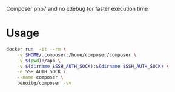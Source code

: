 Composer php7 and no xdebug for faster execution time

# Usage

```bash
docker run  -it --rm \
    -v $HOME/.composer:/home/composer/composer \
    -v $(pwd):/app \
    -v $(dirname $SSH_AUTH_SOCK):$(dirname $SSH_AUTH_SOCK) \
    -e SSH_AUTH_SOCK \
    --name composer \
    benoitg/composer -vv
```
